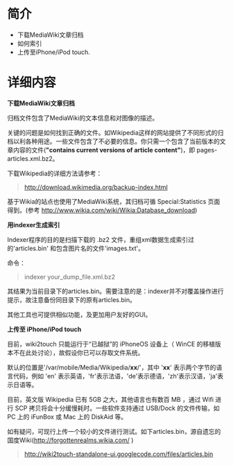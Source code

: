 # 简介 #
  * 下载MediaWiki文章归档
  * 如何索引
  * 上传至iPhone/iPod touch.

# 详细内容 #

**下载MediaWiki文章归档**

归档文件包含了MediaWiki的文本信息和对图像的描述。

关键的问题是如何找到正确的文件。如Wikipedia这样的网站提供了不同形式的归档以利各种用途。一些文件包含了不必要的信息。你只需一个包含了当前版本的文章内容的文件(**"contains current versions of article content"**)，即 pages-articles.xml.bz2。

下载Wikipedia的详细方法请参考：

> http://download.wikimedia.org/backup-index.html

基于Wikia的站点也使用了MediaWiki系统，其归档可循 Special:Statistics 页面得到。(参考 http://www.wikia.com/wiki/Wikia:Database_download)

**用indexer生成索引**

Indexer程序的目的是扫描下载的 .bz2 文件，重组xml数据生成索引过的'articles.bin' 和包含图片名的文件'images.txt'。

命令：
> indexer your\_dump\_file.xml.bz2

其结果为当前目录下的articles.bin。需要注意的是：indexer并不对覆盖操作进行提示，故注意备份同目录下的原有articles.bin。

其他工具也可提供相似功能，及更加用户友好的GUI。

**上传至 iPhone/iPod touch**

目前，wiki2touch 只能运行于“已越狱”的 iPhoneOS 设备上（ WinCE 的移植版本不在此处讨论），故假设你已可以存取文件系统。

默认的位置是'/var/mobile/Media/Wikipedia/**xx**/'，其中 '**xx**' 表示两个字节的语言代码，例如 'en' 表示英语，'fr'表示法语，'de'表示德语，'zh'表示汉语，'ja'表示日语等。

目前，英文版 Wikipedia 已有 5GB 之大，其他语言也有数百 MB ，通过 Wifi 进行 SCP 拷贝将会十分缓慢耗时。一些软件支持通过 USB/Dock 的文件传输，如 PC 上的 iFunBox 或 Mac 上的 DiskAid 等。

如有疑问，可现行上传一个较小的文件进行测试。如下articles.bin，源自遗忘的国度Wiki(http://forgottenrealms.wikia.com/ )
> http://wiki2touch-standalone-ui.googlecode.com/files/articles.bin